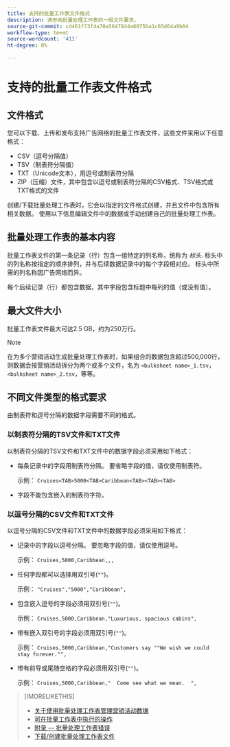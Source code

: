 ```yaml
---
title: 支持的批量工作表文件格式
description: 请参阅批量处理工作表的一般文件要求。
source-git-commit: cd461f73f4a70a5647844a6075ba1c65d64a9b04
workflow-type: tm+mt
source-wordcount: '411'
ht-degree: 0%

---
```


# 支持的批量工作表文件格式

## 文件格式

您可以下载、上传和发布支持广告网络的批量工作表文件，这些文件采用以下任意格式：

* CSV（逗号分隔值）
* TSV（制表符分隔值）
* TXT（Unicode文本），用逗号或制表符分隔
* ZIP（压缩）文件，其中包含以逗号或制表符分隔的CSV格式、TSV格式或TXT格式的文件

创建/下载批量处理工作表时，它会以指定的文件格式创建，并且文件中包含所有相关数据。 使用以下信息编辑文件中的数据或手动创建自己的批量处理工作表。

## 批量处理工作表的基本内容

批量工作表文件的第一条记录（行）包含一组特定的列名称，统称为 <i>标头</i>. 标头中的列名称按指定的顺序排列，并与后续数据记录中的每个字段相对应。 标头中所需的列名称因广告网络而异。

每个后续记录（行）都包含数据，其中字段包含标题中每列的值（或没有值）。

## 最大文件大小

批量工作表文件最大可达2.5 GB，约为250万行。

>[!NOTE]
>
>在为多个营销活动生成批量处理工作表时，如果组合的数据包含超过500,000行，则数据会按营销活动拆分为两个或多个文件，名为 `<bulksheet name>_1.tsv`， `<bulksheet name>_2.tsv`，等等。

## 不同文件类型的格式要求

由制表符和逗号分隔的数据字段需要不同的格式。

### 以制表符分隔的TSV文件和TXT文件

以制表符分隔的TSV文件和TXT文件中的数据字段必须采用如下格式：

* 每条记录中的字段用制表符分隔。 要省略字段的值，请仅使用制表符。

   示例： `Cruises<TAB>5000<TAB>Caribbean<TAB><TAB><TAB>`

* 字段不能包含嵌入的制表符字符。

### 以逗号分隔的CSV文件和TXT文件

以逗号分隔的CSV文件和TXT文件中的数据字段必须采用如下格式：

* 记录中的字段以逗号分隔。 要忽略字段的值，请仅使用逗号。

   示例： `Cruises,5000,Caribbean,,,`

* 任何字段都可以选择用双引号(`""`)。

   示例：  `"Cruises","5000","Caribbean",`

* 包含嵌入逗号的字段必须用双引号(`""`)。

   示例： `Cruises,5000,Caribbean,"Luxurious, spacious cabins",`

* 带有嵌入双引号的字段必须用双引号(`""`)。

   示例： `Cruises,5000,Caribbean,"Customers say ""We wish we could stay forever."",`

* 带有前导或尾随空格的字段必须用双引号(`""`)。

   示例： `Cruises,5000,Caribbean,"  Come see what we mean.  ",`

>[!MORELIKETHIS]
>
>* [关于使用批量处理工作表管理营销活动数据](../bulksheet-about.md)
>* [可在批量工作表中执行的操作](bulksheet-operations.md)
>* [附录 — 批量处理工作表错误](../bulksheet-errors.md)
>* [下载/创建批量处理工作表文件](../bulksheet-download.md)

